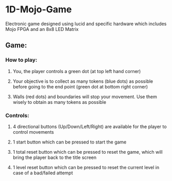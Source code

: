 # 1D-Mojo-Game
Electronic game designed using lucid and specific hardware which includes Mojo FPGA and an 8x8 LED Matrix


## Game:

### How to play:
1. You, the player controls a green dot (at top left hand corner)

2. Your objective is to collect as many tokens (blue dots) as possible before going to the end point (green dot at bottom right corner)

3. Walls (red dots) and boundaries will stop your movement. Use them wisely to obtain as many tokens as possible


### Controls:
1. 4 directional buttons (Up/Down/Left/Right) are available for the player to control movements

2. 1 start button which can be pressed to start the game

3. 1 total reset button which can be pressed to reset the game, which will bring the player back to the title screen

4. 1 level reset button which can be pressed to reset the current level in case of a bad/failed attempt
